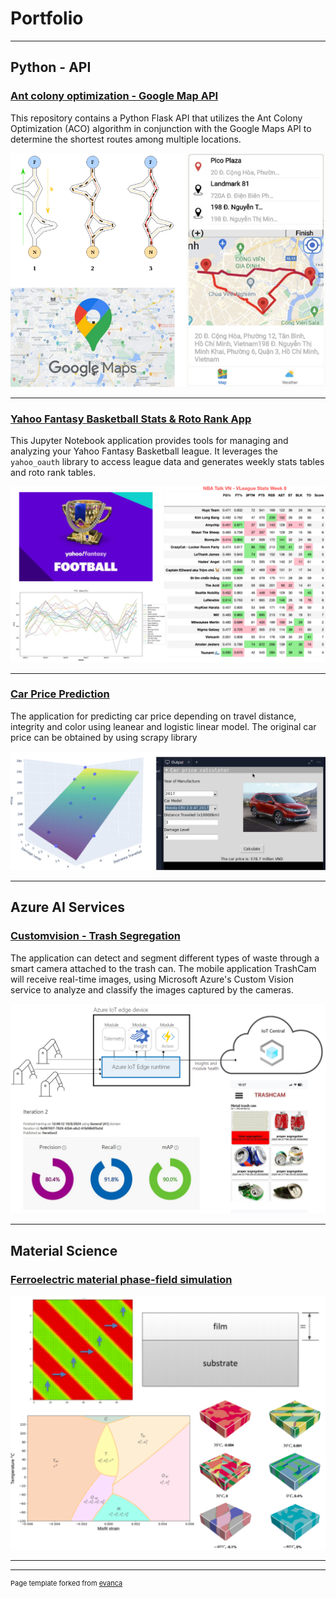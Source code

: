 # Portfolio

---

## Python - API 

### [Ant colony optimization - Google Map API](/pdf/ACO-MAP.pdf)

This repository contains a Python Flask API that utilizes the Ant Colony Optimization (ACO) algorithm in conjunction with the Google Maps API to determine the shortest routes among multiple locations.

<img src="images/acomap.png?raw=true"/>

---

### [Yahoo Fantasy Basketball Stats & Roto Rank App](/NBA-Talk-Fantasy-Basketball.md)

This Jupyter Notebook application provides tools for managing and analyzing your Yahoo Fantasy Basketball league. It leverages the `yahoo_oauth` library to access league data and generates weekly stats tables and roto rank tables.

<img src="images/fantasy.png?raw=true"/>

---
### [Car Price Prediction](/pdf/carprice.pdf)

The application for predicting car price depending on travel distance, integrity and color using leanear and logistic linear model.
The original car price can be obtained by using scrapy library

<img src="images/car.png?raw=true"/>

---

## Azure AI Services

### [Customvision - Trash Segregation](/pdf/trashcam.pdf)

The application can detect and segment different types of waste through a smart camera attached to the trash can. The mobile application TrashCam will receive real-time images, using Microsoft Azure's Custom Vision service to analyze and classify the images captured by the cameras.

<img src="images/trashcam.png?raw=true"/>

---


## Material Science

### [Ferroelectric material phase-field simulation](/pdf/phasefield.pdf)
<img src="images/phasefield.png?raw=true"/>

---




---
<p style="font-size:11px">Page template forked from <a href="https://github.com/evanca/quick-portfolio">evanca</a></p>
<!-- Remove above link if you don't want to attibute -->

